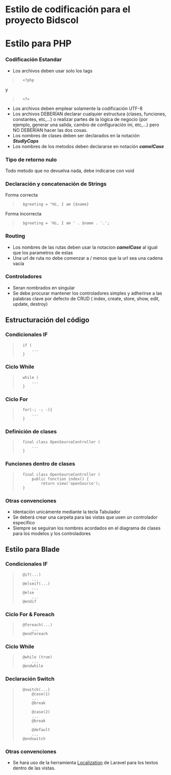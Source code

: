 # Estilo de codificación para el proyecto Bidscol

# Estilo para PHP
### Codificación Estandar
- Los archivos deben usar solo los tags 
>       <?php
y
>       <?=
- Los archivos deben emplear solamente la codificación UTF-8
- Los archivos DEBERÍAN declarar cualquier estructura (clases, funciones, constantes, etc,...) o realizar partes de la lógica de negocio (por ejemplo, generar una salida, cambio de configuración ini, etc,...) pero NO DEBERÍAN hacer las dos cosas.
- Los nombres de clases deben ser declarados en la notación ***StudlyCaps***
- Los nombres de los metodos deben declararse en notación ***camelCase***
### Tipo de retorno nulo
Todo metodo que no devuelva nada, debe indicarse con void
### Declaración y concatenación de Strings
Forma correcta
>       $greeting = "Hi, I am {$name}
Forma incorrecta
>       $greeting = 'Hi, I am ' . $name . '.';
### Routing
- Los nombres de las rutas deben usar la notacion ***camelCase*** al igual que los parametros de estas
- Una url de ruta no debe comenzar a / menos que la url sea una cadena vacía
### Controladores
- Seran nombrados en singular
- Se debe procurar mantener los controladores simples y adherirse a las palabras clave por defecto de CRUD ( index, create, store, show, edit, update, destroy)


## Estructuración del código
### Condicionales IF

>		if (
>		    ...
>		}

### Ciclo While
>		while (
>		    ...
>		}

### Ciclo For
>       for(-; -; -){
>           ...
>       }

### Definición de clases
>		final class OpenSourceController (
>		    ...
>		}

### Funciones dentro de clases
>		final class OpenSourceController (
>		    public function index() {
>               return view('openSource');
>		}



### Otras convenciones
- Identación unicámente mediante la tecla Tabulador
- Se deberá crear una carpeta para las vistas que usen un controlador específico
- Siempre se seguiran los nombres acordados en el diagrama de clases para los modelos y los controladores


## Estilo para Blade
### Condicionales IF
>		@if(...)
>           ...
>       @elseif(...)
>           ...
>       @else
>           ...
>       @endif

### Ciclo For & Foreach
>       @foreach(...)
>           ...
>       @endforeach

### Ciclo While
>       @while (true)
>           ...
>       @endwhile

### Declaración Switch
>       @switch(...)
>           @case(1)
>           ...
>           @break
>
>           @case(2)
>           ...
>           @break
>
>           @default
>           ...
>       @endswitch

### Otras convenciones
- Se hara uso de la herramienta [Localization](https://laravel.com/docs/7.x/localization) de Laravel para los textos dentro de las vistas.


